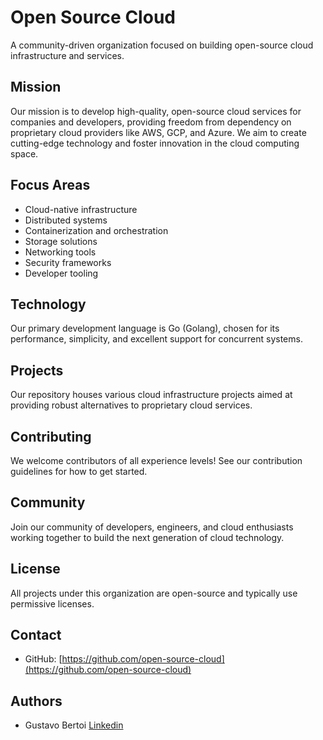 # Open Source Cloud

A community-driven organization focused on building open-source cloud infrastructure and services.

## Mission

Our mission is to develop high-quality, open-source cloud services for companies and developers, providing freedom from dependency on proprietary cloud providers like AWS, GCP, and Azure. We aim to create cutting-edge technology and foster innovation in the cloud computing space.

## Focus Areas

- Cloud-native infrastructure
- Distributed systems
- Containerization and orchestration
- Storage solutions
- Networking tools
- Security frameworks
- Developer tooling

## Technology

Our primary development language is Go (Golang), chosen for its performance, simplicity, and excellent support for concurrent systems.

## Projects

Our repository houses various cloud infrastructure projects aimed at providing robust alternatives to proprietary cloud services.

## Contributing

We welcome contributors of all experience levels! See our contribution guidelines for how to get started.

## Community

Join our community of developers, engineers, and cloud enthusiasts working together to build the next generation of cloud technology.

## License

All projects under this organization are open-source and typically use permissive licenses.

## Contact

- GitHub: [https://github.com/open-source-cloud](https://github.com/open-source-cloud)

## Authors

- Gustavo Bertoi [Linkedin](https://www.linkedin.com/in/gustavobertoi/)
